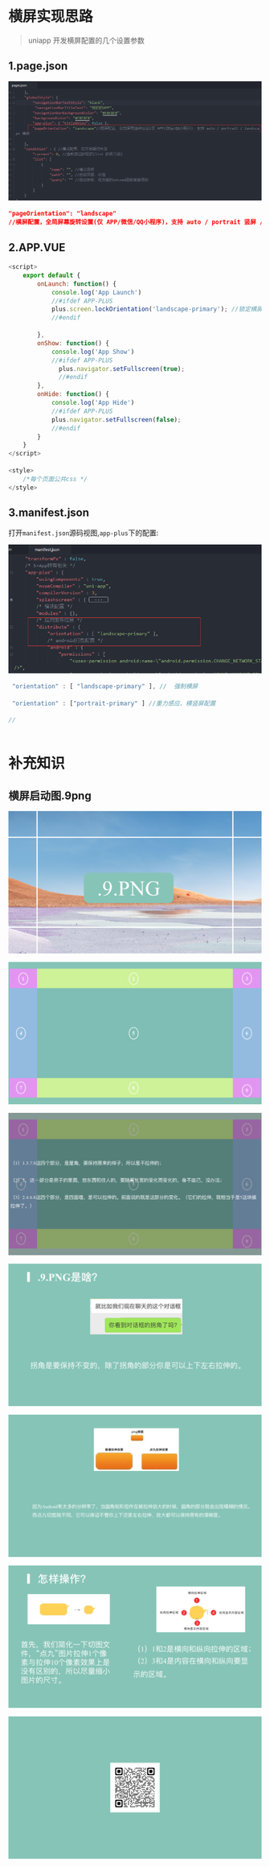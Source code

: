 # 横屏实现思路



> uniapp 开发横屏配置的几个设置参数 

## 1.page.json



![image-20201214095658680](./.imgs/image-20201214095658680.png)



```json
"pageOrientation": "landscape"
//横屏配置，全局屏幕旋转设置(仅 APP/微信/QQ小程序)，支持 auto / portrait 竖屏 / landscape 横屏
```

## 2.APP.VUE



```js
<script>
	export default {
		onLaunch: function() {
			console.log('App Launch')
			//#ifdef APP-PLUS
			plus.screen.lockOrientation('landscape-primary'); //锁定横屏模式
			//#endif

		},
		onShow: function() {
			console.log('App Show')
			//#ifdef APP-PLUS
			  plus.navigator.setFullscreen(true);
			  //#endif
		},
		onHide: function() {
			console.log('App Hide')
			//#ifdef APP-PLUS
			plus.navigator.setFullscreen(false);
			//#endif
		}
	}
</script>

<style>
	/*每个页面公共css */
</style>

```

## 3.manifest.json 

打开`manifest.json`源码视图,`app-plus`下的配置:

![image-20201214100101464](./.imgs/image-20201214100101464.png)

```js
 "orientation" : [ "landscape-primary" ], //  强制横屏
     
 "orientation" : ["portrait-primary" ] //重力感应、横竖屏配置

// 
 
```



# 补充知识

## 横屏启动图.9png


![1](./.imgs/1.png)

![2](./.imgs/2.png)

![3](./.imgs/3.png)

![4](.imgs/4.png)

![5](./.imgs/5.png)

![6](.imgs/6.png)

![7](.imgs/7.png)
